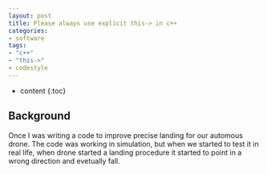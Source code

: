 ```yaml
---
layout: post
title: Please always use explicit this-> in c++
categories:
- software
tags:
- "c++"
- "this->"
- codestyle
---
```


* content
{:toc}

## Background

Once I was writing a code to improve precise landing for our automous drone.
The code was working in simulation, but when we started to test it in real life, when drone started a landing procedure it started to point in a wrong direction and evetually fall.




